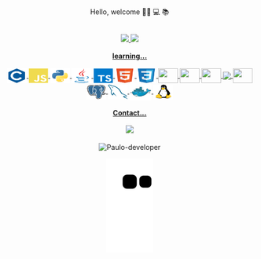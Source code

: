 <div align="center">
  <p>Hello, welcome 🧑‍💻 💻 📚</p>
<br>
  
<div align="center">
  <a href="https://github.com/pauloarantesmachado">
  <img height="180em" src="https://github-readme-stats.vercel.app/api?username=pauloarantesmachado&show_icons=true&theme=tokyonight&include_all_commits=true&count_private=true"/>
  <img height="180em" src="https://github-readme-stats.vercel.app/api/top-langs/?username=pauloarantesmachado&layout=compact&langs_count=7&theme=tokyonight"/>
</div><br>
  
<div align="center">
  <strong> learning...</strong>
</div>
<div style="display: inline_block"  align="center"><br>
  <img align="center" alt="Paulo-C" height="30" width="40" src="https://raw.githubusercontent.com/devicons/devicon/master/icons/c/c-plain.svg">
  <img align="center" alt="Paulo-Js" height="30" width="40" src="https://raw.githubusercontent.com/devicons/devicon/master/icons/javascript/javascript-plain.svg">
   <img align="center" alt="Paulo-python" height="30" width="40" src="https://raw.githubusercontent.com/devicons/devicon/master/icons/python/python-original.svg">
   <img align="center" alt="Paulo-java" height="30" width="40" src="https://raw.githubusercontent.com/devicons/devicon/master/icons/java/java-original.svg">
  <img align="center" alt="Paulo-Ts" height="30" width="40" src="https://raw.githubusercontent.com/devicons/devicon/master/icons/typescript/typescript-plain.svg">
   <img align="center" alt="Paulo-HTML" height="30" width="40" src="https://raw.githubusercontent.com/devicons/devicon/master/icons/html5/html5-original.svg">
  <img align="center" alt="Paulo-CSS" height="30" width="40" src="https://raw.githubusercontent.com/devicons/devicon/master/icons/css3/css3-original.svg">
   <img align="center" height="30" width="40" src="https://cdn.jsdelivr.net/gh/devicons/devicon/icons/angularjs/angularjs-original.svg">
    <img align="center" height="30" width="40" src="https://cdn.jsdelivr.net/gh/devicons/devicon/icons/react/react-original.svg">
  <img align="center" height="30" width="40" src="https://www.bairesdev.com/wp-content/uploads/2021/08/Flask-1.svg">
  <img align="center" heigth="30" width="40" src="https://static.djangoproject.com/img/logos/django-logo-negative.1d528e2cb5fb.png">
  <img align="center" height="30" width="40" src="https://cdn.jsdelivr.net/gh/devicons/devicon/icons/spring/spring-original.svg">
   <img align="center" alt="Paulo-python" height="30" width="40" src="https://raw.githubusercontent.com/devicons/devicon/master/icons/postgresql/postgresql-original.svg">
    <img align="center" alt="Paulo-python" height="30" width="40" src="https://raw.githubusercontent.com/devicons/devicon/master/icons/mysql/mysql-original.svg">
     <img align="center" height="35" width="45" src="https://raw.githubusercontent.com/devicons/devicon/master/icons/docker/docker-original.svg">
      <img align="center" alt="Paulo-Js" height="30" width="40" src="https://raw.githubusercontent.com/devicons/devicon/master/icons/linux/linux-original.svg">
</div><br>

<div align="center">
  <strong> Contact...</strong>
</div> 
<div  align="center" ><br>
  <a href="https://www.linkedin.com/feed/?trk=sem-ga_campid%3D12619604102_asid%3D122510713320_crid%3D509739556283_kw%3Dlikedin_d%3Dc_tid%3Dkwd-2694945982_n%3Dg_mt%3Dp_geo%3D9074180_slid%3D"><img src="https://img.shields.io/badge/-LinkedIn-%230077B5?style=for-the-badge&logo=linkedin&logoColor=white" target="_blank"></a>
</div><br>
  
<div align="center">
<img src="https://media.tenor.com/NeJfHqkmdMIAAAAi/tux-linux-penguin.gif" alt="Paulo-developer" height="229" width="320">
</div>
 


  ![snake gif](https://github.com/pauloarantesmachado/pauloarantesmachado/blob/output/github-contribution-grid-snake.svg)
  
  </div>

